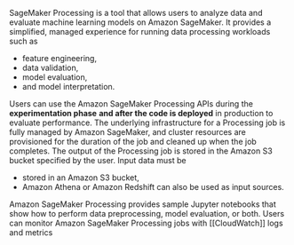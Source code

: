 SageMaker Processing is a tool that allows users to analyze data and evaluate machine learning models on Amazon SageMaker. 
It provides a simplified, managed experience for running data processing workloads such as 
* feature engineering, 
* data validation, 
* model evaluation, 
* and model interpretation. 


Users can use the Amazon SageMaker Processing APIs during the **experimentation phase** **and after the code is deployed** in production to evaluate performance. 
The underlying infrastructure for a Processing job is fully managed by Amazon SageMaker, and cluster resources are provisioned for the duration of the job and cleaned up when the job completes.
The output of the Processing job is stored in the Amazon S3 bucket specified by the user. 
Input data must be 
* stored in an Amazon S3 bucket, 
* Amazon Athena or Amazon Redshift can also be used as input sources. 

Amazon SageMaker Processing provides sample Jupyter notebooks that show how to perform data preprocessing, model evaluation, or both. Users can monitor Amazon SageMaker Processing jobs with [[CloudWatch]] logs and metrics